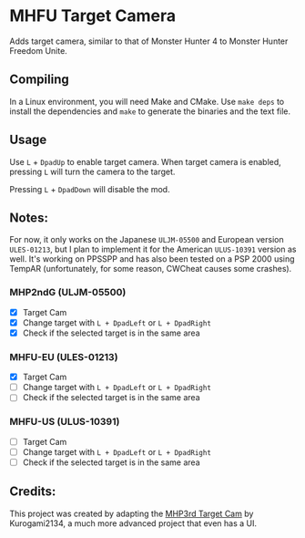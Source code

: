 # MHFU Target Camera

Adds target camera, similar to that of Monster Hunter 4 to Monster Hunter Freedom Unite.

## Compiling

In a Linux environment, you will need Make and CMake. Use `make deps` to install the dependencies and `make` to generate the binaries and the text file.

## Usage

Use `L` + `DpadUp` to enable target camera. When target camera is enabled, pressing `L` will turn the camera to the target. 

Pressing `L` + `DpadDown` will disable the mod.

## Notes: 
For now, it only works on the Japanese `ULJM-05500` and European version `ULES-01213`, but I plan to implement it for the American `ULUS-10391` version as well. It's working on PPSSPP and has also been tested on a PSP 2000 using TempAR (unfortunately, for some reason, CWCheat causes some crashes).

### MHP2ndG (ULJM-05500)
- [x] Target Cam
- [x] Change target with `L + DpadLeft` or `L + DpadRight`
- [x] Check if the selected target is in the same area

### MHFU-EU (ULES-01213)
- [x] Target Cam
- [ ] Change target with `L + DpadLeft` or `L + DpadRight`
- [ ] Check if the selected target is in the same area

### MHFU-US (ULUS-10391)
- [ ] Target Cam
- [ ] Change target with `L + DpadLeft` or `L + DpadRight`
- [ ] Check if the selected target is in the same area

## Credits: 
This project was created by adapting the [MHP3rd Target Cam](https://github.com/Kurogami2134/mhp3rd_target_camera.git) by Kurogami2134, a much more advanced project that even has a UI.
